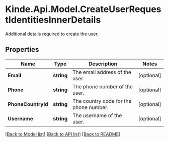 # Kinde.Api.Model.CreateUserRequestIdentitiesInnerDetails
Additional details required to create the user.

## Properties

Name | Type | Description | Notes
------------ | ------------- | ------------- | -------------
**Email** | **string** | The email address of the user. | [optional] 
**Phone** | **string** | The phone number of the user. | [optional] 
**PhoneCountryId** | **string** | The country code for the phone number. | [optional] 
**Username** | **string** | The username of the user. | [optional] 

[[Back to Model list]](../README.md#documentation-for-models) [[Back to API list]](../README.md#documentation-for-api-endpoints) [[Back to README]](../README.md)

